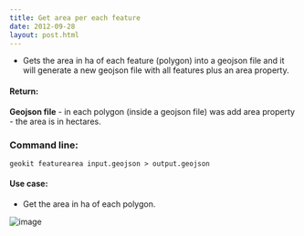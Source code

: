 ```yaml
---
title: Get area per each feature
date: 2012-09-28
layout: post.html
---
```


- Gets the area in ha of each feature (polygon) into a geojson file and it will generate a new geojson file with all features plus an area property.

#### Return:

**Geojson file** - in each polygon (inside a geojson file) was add area property - the area is in hectares.

### Command line:

```geokit featurearea input.geojson > output.geojson```

#### Use case:
- Get the area in ha of each polygon.  

![image](https://user-images.githubusercontent.com/19536044/46110505-71f02f00-c1a9-11e8-9dcc-96ac9c52b94d.png)